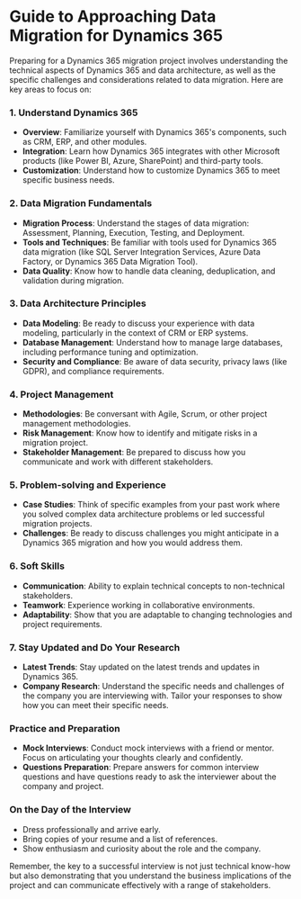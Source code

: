 # Guide to Approaching Data Migration for Dynamics 365

Preparing for a Dynamics 365 migration project involves understanding the technical aspects of Dynamics 365 and data architecture, as well as the specific challenges and considerations related to data migration. Here are key areas to focus on:

### 1. Understand Dynamics 365
- **Overview**: Familiarize yourself with Dynamics 365's components, such as CRM, ERP, and other modules.
- **Integration**: Learn how Dynamics 365 integrates with other Microsoft products (like Power BI, Azure, SharePoint) and third-party tools.
- **Customization**: Understand how to customize Dynamics 365 to meet specific business needs.

### 2. Data Migration Fundamentals
- **Migration Process**: Understand the stages of data migration: Assessment, Planning, Execution, Testing, and Deployment.
- **Tools and Techniques**: Be familiar with tools used for Dynamics 365 data migration (like SQL Server Integration Services, Azure Data Factory, or Dynamics 365 Data Migration Tool).
- **Data Quality**: Know how to handle data cleaning, deduplication, and validation during migration.

### 3. Data Architecture Principles
- **Data Modeling**: Be ready to discuss your experience with data modeling, particularly in the context of CRM or ERP systems.
- **Database Management**: Understand how to manage large databases, including performance tuning and optimization.
- **Security and Compliance**: Be aware of data security, privacy laws (like GDPR), and compliance requirements.

### 4. Project Management
- **Methodologies**: Be conversant with Agile, Scrum, or other project management methodologies.
- **Risk Management**: Know how to identify and mitigate risks in a migration project.
- **Stakeholder Management**: Be prepared to discuss how you communicate and work with different stakeholders.

### 5. Problem-solving and Experience
- **Case Studies**: Think of specific examples from your past work where you solved complex data architecture problems or led successful migration projects.
- **Challenges**: Be ready to discuss challenges you might anticipate in a Dynamics 365 migration and how you would address them.

### 6. Soft Skills
- **Communication**: Ability to explain technical concepts to non-technical stakeholders.
- **Teamwork**: Experience working in collaborative environments.
- **Adaptability**: Show that you are adaptable to changing technologies and project requirements.

### 7. Stay Updated and Do Your Research
- **Latest Trends**: Stay updated on the latest trends and updates in Dynamics 365.
- **Company Research**: Understand the specific needs and challenges of the company you are interviewing with. Tailor your responses to show how you can meet their specific needs.

### Practice and Preparation
- **Mock Interviews**: Conduct mock interviews with a friend or mentor. Focus on articulating your thoughts clearly and confidently.
- **Questions Preparation**: Prepare answers for common interview questions and have questions ready to ask the interviewer about the company and project.

### On the Day of the Interview
- Dress professionally and arrive early.
- Bring copies of your resume and a list of references.
- Show enthusiasm and curiosity about the role and the company.

Remember, the key to a successful interview is not just technical know-how but also demonstrating that you understand the business implications of the project and can communicate effectively with a range of stakeholders.
